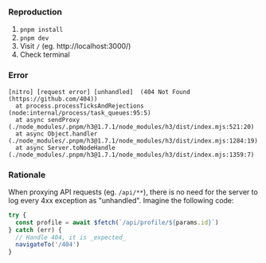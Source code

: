 ### Reproduction
1. `pnpm install`
2. `pnpm dev`
3. Visit `/` (eg. http://localhost:3000/)
4. Check terminal

### Error
```
[nitro] [request error] [unhandled]  (404 Not Found (https://github.com/404))
  at process.processTicksAndRejections (node:internal/process/task_queues:95:5)  
  at async sendProxy (./node_modules/.pnpm/h3@1.7.1/node_modules/h3/dist/index.mjs:521:20)  
  at async Object.handler (./node_modules/.pnpm/h3@1.7.1/node_modules/h3/dist/index.mjs:1284:19)  
  at async Server.toNodeHandle (./node_modules/.pnpm/h3@1.7.1/node_modules/h3/dist/index.mjs:1359:7)
```

### Rationale
When proxying API requests (eg. `/api/**`), there is no need for the server to log every 4xx exception as "unhandled". Imagine the following code:
```ts
try {
  const profile = await $fetch(`/api/profile/${params.id}`)
} catch (err) {
  // Handle 404, it is _expected_
  navigateTo('/404')
}
```
